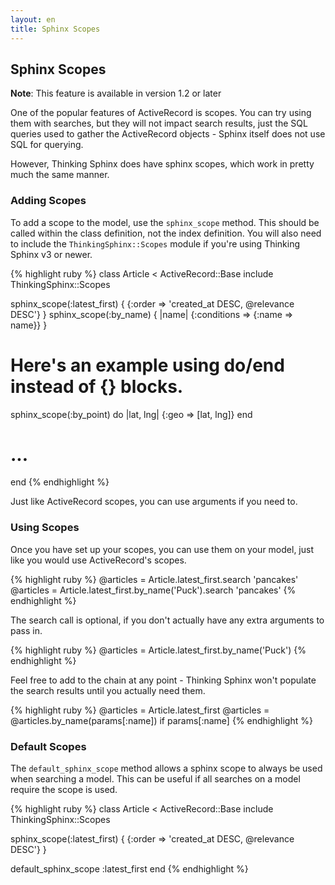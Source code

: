 ```yaml
---
layout: en
title: Sphinx Scopes
---
```


## Sphinx Scopes

<div class="note">
  <p><strong>Note</strong>: This feature is available in version 1.2 or later</p>
</div>

One of the popular features of ActiveRecord is scopes. You can try using them with searches, but they will not impact search results, just the SQL queries used to gather the ActiveRecord objects - Sphinx itself does not use SQL for querying.

However, Thinking Sphinx does have sphinx scopes, which work in pretty much the same manner.

### Adding Scopes

To add a scope to the model, use the `sphinx_scope` method. This should be called within the class definition, not the index definition. You will also need to include the `ThinkingSphinx::Scopes` module if you're using Thinking Sphinx v3 or newer.

{% highlight ruby %}
class Article < ActiveRecord::Base
  include ThinkingSphinx::Scopes

  sphinx_scope(:latest_first) {
    {:order => 'created_at DESC, @relevance DESC'}
  }
  sphinx_scope(:by_name) { |name|
    {:conditions => {:name => name}}
  }
  # Here's an example using do/end instead of {} blocks.
  sphinx_scope(:by_point) do |lat, lng|
    {:geo => [lat, lng]}
  end

  # ...
end
{% endhighlight %}

Just like ActiveRecord scopes, you can use arguments if you need to.

### Using Scopes

Once you have set up your scopes, you can use them on your model, just like you would use ActiveRecord's scopes.

{% highlight ruby %}
@articles = Article.latest_first.search 'pancakes'
@articles = Article.latest_first.by_name('Puck').search 'pancakes'
{% endhighlight %}

The search call is optional, if you don't actually have any extra arguments to pass in.

{% highlight ruby %}
@articles = Article.latest_first.by_name('Puck')
{% endhighlight %}

Feel free to add to the chain at any point - Thinking Sphinx won't populate the search results until you actually need them.

{% highlight ruby %}
@articles = Article.latest_first
@articles = @articles.by_name(params[:name]) if params[:name]
{% endhighlight %}

### Default Scopes

The `default_sphinx_scope` method allows a sphinx scope to always be used when searching a model. This can be useful if all searches on a model require the scope is used.

{% highlight ruby %}
class Article < ActiveRecord::Base
  include ThinkingSphinx::Scopes

  sphinx_scope(:latest_first) {
    {:order => 'created_at DESC, @relevance DESC'}
  }

  default_sphinx_scope :latest_first
end
{% endhighlight %}
